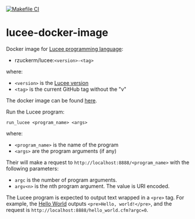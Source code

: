 [![Makefile CI](https://github.com/rzuckerm/lucee-docker-image/actions/workflows/makefile.yml/badge.svg)](https://github.com/rzuckerm/lucee-docker-image/actions/workflows/makefile.yml)

# lucee-docker-image

Docker image for [Lucee programming language](https://docs.lucee.org/):

- rzuckerm/lucee:`<version>-<tag>`

where:

- `<version>` is the [Lucee version](LUCEE_VERSION)
- `<tag>` is the current GitHub tag without the "v"

The docker image can be found [here](https://hub.docker.com/r/rzuckerm/lucee).

Run the Lucee program:

```
run_lucee <program_name> <args>
```

where:

- `<program_name>` is the name of the program 
- `<args>` are the program arguments (if any)

Their will make a request to `http://localhost:8888/<program_name>` with the
following parameters:

- `argc` is the number of program arguments.
- `argv<n>` is the nth program argument. The value is URI encoded.

The Lucee program is expected to output text wrapped in a `<pre>` tag. For example,
the [Hello World](hello_world.cfm) outputs `<pre>Hello, world!</pre>`, and the
request is `http://localhost:8888/hello_world.cfm?argc=0`.
